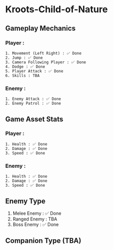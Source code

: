 # Kroots-Child-of-Nature

## Gameplay Mechanics
   ### Player : 
    1. Movement (Left Right) : ✅ Done
    2. Jump : ✅ Done
    3. Camera Following Player : ✅ Done
    4. Dodge : ✅ Done
    5. Player Attack : ✅ Done
    6. Skills : TBA
  
  ### Enemy : 
    1. Enemy Attack : ✅ Done
    2. Enemy Patrol : ✅ Done


## Game Asset Stats 
  ### Player : 
    1. Health : ✅ Done
    2. Damage : ✅ Done
    3. Speed : ✅ Done

  ### Enemy :
    1. Health : ✅ Done
    2. Damage : ✅ Done
    3. Speed : ✅ Done


## Enemy Type
  1. Melee Enemy : ✅ Done
  2. Ranged Enemy : TBA
  3. Boss Enemy : ✅ Done
  


## Companion Type (TBA)
  
 
